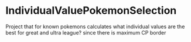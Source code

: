 # IndividualValuePokemonSelection
Project that for known pokemons calculates what individual values 
are the best for great and ultra league? since there is
maximum CP border
